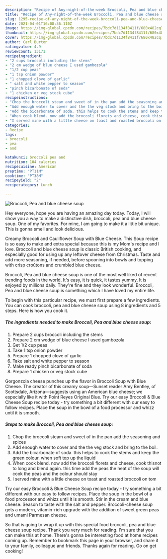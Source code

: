 ```yaml
---
description: "Recipe of Any-night-of-the-week Broccoli, Pea and blue cheese soup"
title: "Recipe of Any-night-of-the-week Broccoli, Pea and blue cheese soup"
slug: 1295-recipe-of-any-night-of-the-week-broccoli-pea-and-blue-cheese-soup
date: 2021-04-01T16:08:36.110Z
image: https://img-global.cpcdn.com/recipes/7bdc7d1134f8411f/680x482cq70/broccoli-pea-and-blue-cheese-soup-recipe-main-photo.jpg
thumbnail: https://img-global.cpcdn.com/recipes/7bdc7d1134f8411f/680x482cq70/broccoli-pea-and-blue-cheese-soup-recipe-main-photo.jpg
cover: https://img-global.cpcdn.com/recipes/7bdc7d1134f8411f/680x482cq70/broccoli-pea-and-blue-cheese-soup-recipe-main-photo.jpg
author: Carl Burton
ratingvalue: 4.9
reviewcount: 13171
recipeingredient:
- "2 cups broccoli including the stems"
- "2 cm wedge of blue cheese I used gambozola"
- "1/2 cup peas"
- "1 tsp onion powder"
- "1 chopped clove of garlic"
- " salt and white pepper to season"
- "pinch bicarbonate of soda"
- "1 chicken or veg stock cube"
recipeinstructions:
- "Chop the broccoli steam and sweet of in the pan add the seasoning and spices"
- "Add enough water to cover and the the veg stock and bring to the boil."
- "Add the bicarbonate of soda. this helps to cook the stems and keep the green colour. when soft top up the liquid"
- "When cook blend. now add the broccoli florets and cheese, cook thisnot to long and blend again. this time add the peas the heat of the soup will cook the peas and the colour should stay"
- "I served mine with a little cheese on toast and roasted broccoli on tom"
categories:
- Recipe
tags:
- broccoli
- pea
- and

katakunci: broccoli pea and 
nutrition: 104 calories
recipecuisine: American
preptime: "PT11M"
cooktime: "PT38M"
recipeyield: "2"
recipecategory: Lunch

---
```



![Broccoli, Pea and blue cheese soup](https://img-global.cpcdn.com/recipes/7bdc7d1134f8411f/680x482cq70/broccoli-pea-and-blue-cheese-soup-recipe-main-photo.jpg)

Hey everyone, hope you are having an amazing day today. Today, I will show you a way to make a distinctive dish, broccoli, pea and blue cheese soup. One of my favorites. For mine, I am going to make it a little bit unique. This is gonna smell and look delicious.

Creamy Broccoli and Cauliflower Soup with Blue Cheese. This Soup recipe is so easy to make and extra special because this is my Mom&#39;s recipe and I love. Broccoli and blue cheese soup is classic British cooking, and especially good for using up any leftover cheese from Christmas. Taste and add more seasoning, if needed, before spooning into bowls and topping with crisp croûtons and crumbled blue cheese.

Broccoli, Pea and blue cheese soup is one of the most well liked of recent trending foods in the world. It's easy, it is quick, it tastes yummy. It is enjoyed by millions daily. They're fine and they look wonderful. Broccoli, Pea and blue cheese soup is something which I have loved my entire life.


To begin with this particular recipe, we must first prepare a few ingredients. You can cook broccoli, pea and blue cheese soup using 8 ingredients and 5 steps. Here is how you cook it.

<!--inarticleads1-->

##### The ingredients needed to make Broccoli, Pea and blue cheese soup:

1. Prepare 2 cups broccoli including the stems
1. Prepare 2 cm wedge of blue cheese I used gambozola
1. Get 1/2 cup peas
1. Take 1 tsp onion powder
1. Prepare 1 chopped clove of garlic
1. Take  salt and white pepper to season
1. Make ready pinch bicarbonate of soda
1. Prepare 1 chicken or veg stock cube


Gorgonzola cheese punches up the flavor in Broccoli Soup with Blue Cheese. The creator of this creamy soup—Sunset reader Amy Bentley, of Scottsdale, Arizona—suggests using an American blue cheese; we especially like it with Point Reyes Original Blue. Try our easy Broccoli &amp; Blue Cheese Soup recipe today - try something a bit different with our easy to follow recipes. Place the soup in the bowl of a food processor and whizz until it is smooth. 

<!--inarticleads2-->

##### Steps to make Broccoli, Pea and blue cheese soup:

1. Chop the broccoli steam and sweet of in the pan add the seasoning and spices
1. Add enough water to cover and the the veg stock and bring to the boil.
1. Add the bicarbonate of soda. this helps to cook the stems and keep the green colour. when soft top up the liquid
1. When cook blend. now add the broccoli florets and cheese, cook thisnot to long and blend again. this time add the peas the heat of the soup will cook the peas and the colour should stay
1. I served mine with a little cheese on toast and roasted broccoli on tom


Try our easy Broccoli &amp; Blue Cheese Soup recipe today - try something a bit different with our easy to follow recipes. Place the soup in the bowl of a food processor and whizz until it is smooth. Stir in the cream and blue cheese. Season to taste with the salt and pepper. Broccoli-cheese soup gets a modern, vitamin-rich upgrade with the addition of sweet green peas and umami Parmesan cheese. 

So that is going to wrap it up with this special food broccoli, pea and blue cheese soup recipe. Thank you very much for reading. I'm sure that you can make this at home. There's gonna be interesting food at home recipes coming up. Remember to bookmark this page in your browser, and share it to your family, colleague and friends. Thanks again for reading. Go on get cooking!

